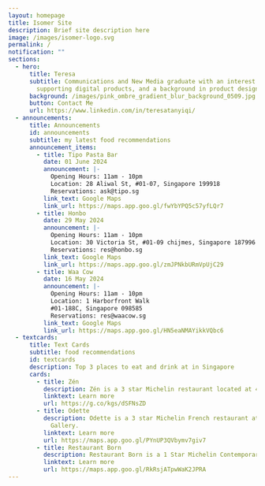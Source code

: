 ```yaml
---
layout: homepage
title: Isomer Site
description: Brief site description here
image: /images/isomer-logo.svg
permalink: /
notification: ""
sections:
  - hero:
      title: Teresa
      subtitle: Communications and New Media graduate with an interest in creating and
        supporting digital products, and a background in product design.
      background: /images/pink_ombre_gradient_blur_background_0509.jpg
      button: Contact Me
      url: https://www.linkedin.com/in/teresatanyiqi/
  - announcements:
      title: Announcements
      id: announcements
      subtitle: my latest food recommendations
      announcement_items:
        - title: Tipo Pasta Bar
          date: 01 June 2024
          announcement: |-
            Opening Hours: 11am - 10pm
            Location: 28 Aliwal St, #01-07, Singapore 199918
            Reservations: ask@tipo.sg
          link_text: Google Maps
          link_url: https://maps.app.goo.gl/fwYbYPQ5c57yfLQr7
        - title: Honbo
          date: 29 May 2024
          announcement: |-
            Opening Hours: 11am - 10pm
            Location: 30 Victoria St, #01-09 chijmes, Singapore 187996
            Reservations: res@honbo.sg
          link_text: Google Maps
          link_url: https://maps.app.goo.gl/zmJPNkbURmVpUjC29
        - title: Waa Cow
          date: 16 May 2024
          announcement: |-
            Opening Hours: 11am - 10pm
            Location: 1 Harborfront Walk
            #01-188C, Singapore 098585
            Reservations: res@waacow.sg
          link_text: Google Maps
          link_url: https://maps.app.goo.gl/HN5eaNMAYikkVQbc6
  - textcards:
      title: Text Cards
      subtitle: food recommendations
      id: textcards
      description: Top 3 places to eat and drink at in Singapore
      cards:
        - title: Zén
          description: Zén is a 3 star Michelin restaurant located at 41 Bukit Pasoh Road.
          linktext: Learn more
          url: https://g.co/kgs/dSFNsZD
        - title: Odette
          description: Odette is a 3 star Michelin French restaurant at the National
            Gallery.
          linktext: Learn more
          url: https://maps.app.goo.gl/PYnUP3QVbymv7giv7
        - title: Restaurant Born
          description: Restaurant Born is a 1 Star Michelin Contemporary restaurant.
          linktext: Learn more
          url: https://maps.app.goo.gl/RkRsjATpwWaK2JPRA
---
```

